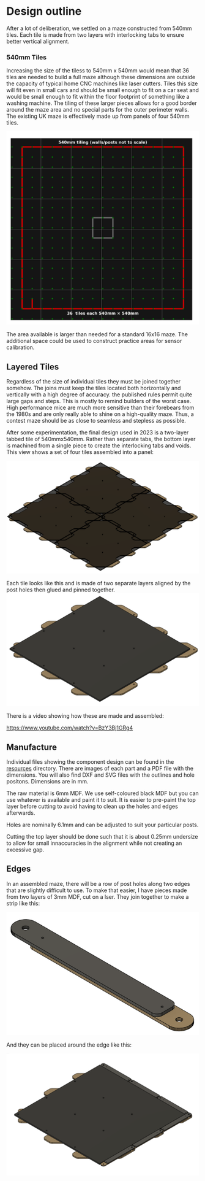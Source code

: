 # Design outline

After a lot of deliberation, we settled on a maze constructed from 540mm tiles. Each tile is made from two layers with interlocking tabs to ensure better vertical alignment.


### 540mm Tiles
Increasing the size of the tiless to 540mm x 540mm would mean that 36 tiles are needed to build a full maze although these dimensions are outside the capacity of typical home CNC machines like laser cutters. Tiles this size will fit even in small cars and should be small enough to fit on a car seat and would be small enough to fit within the floor footprint of something like a washing machine. The tiling of these larger pieces allows for a good border around the maze area and no special parts for the outer perimeter walls. The existing UK maze is effectively made up from panels of four 540mm tiles.

![tiling-540mm-squares.png](resources/classic-maze-540mm-tiles.png)

The area available is larger than needed for a standard 16x16 maze. The additional space could be used to construct practice areas for sensor calibration.

## Layered Tiles

Regardless of the size of individual tiles they must be joined together somehow. The joins must keep the tiles located both horizontally and vertically with a high degree of accuracy. the published rules permit quite large gaps and steps. This is mostly to remind builders of the worst case. High performance mice are much more sensitive than their forebears from the 1980s and are only really able to shine on a high-quality maze. Thus, a contest maze should be as close to seamless and stepless as possible.


After some experimentation, the final design used in 2023 is a two-layer tabbed tile of 540mmx540mm. Rather than separate tabs, the bottom layer is machined from a single piece to create the interlocking tabs and voids. This view shows a set of four tiles assembled into a panel:

![540mm-tabbed-assembly](resources/classic-maze-tile-540mm-assembly.png)

Each tile looks like this and is made of two separate layers aligned by the post holes then glued and pinned together.
![540mm individual tile](resources/classic-maze-tile-540mm-complete.png)

There is a video showing how these are made and assembled:

https://www.youtube.com/watch?v=BzY3Bj1GRg4


## Manufacture

Individual  files showing the component design can be found in the [resources](./resources/) directory. There are images of each part and a PDF file with the dimensions. You will also find DXF and SVG files with the outlines and hole positons. Dimensions are in mm.

The raw material is 6mm MDF. We use self-coloured black MDF but you can use whatever is available and paint it to suit. It is easier to pre-paint the top layer before cutting to avoid having to clean up the holes and edges afterwards.

Holes are nominally 6.1mm and can be adjusted to suit your particular posts.

Cutting the top layer should be done such that it is about 0.25mm undersize to allow for small innaccuracies in the alignment while not creating an excessive gap.

## Edges

In an assembled maze, there will be a row of post holes along two edges that are slightly difficult to use. To make that easier, I have pieces made from two layers of 3mm MDF, cut on a lser. They join together to make a strip like this:

![edge strip](resources/classic-maze-tile-540mm-border-strip-assembly.png)

And they can be placed around the edge like this:

![maze with strips](resources/classic-maze-tile-with-border-strips.png)
